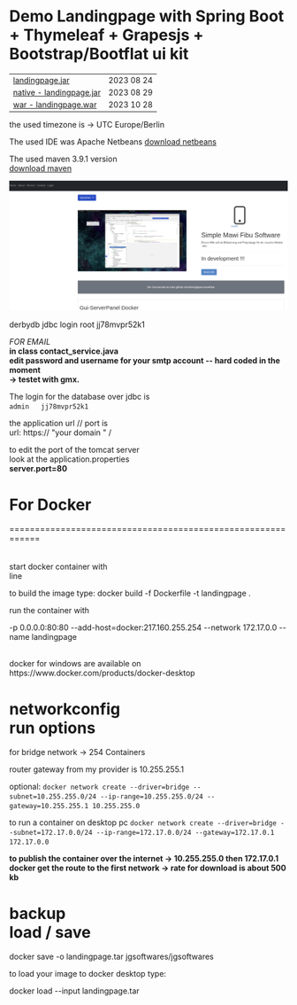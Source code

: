 # Demo Landingpage with Spring Boot + Thymeleaf + Grapesjs + Bootstrap/Bootflat ui kit



|  |  |  
|--|--|  
| [landingpage.jar](http://demogitjava.ddns.net:8000/landingpage.jar) |  2023 08 24|  
 [native - landingpage.jar](http://demogitjava.ddns.net:8000/native-landingpage.jar) |  2023 08 29|  
 [war - landingpage.war](http://demogitjava.ddns.net:8000/native-landingpage.war) |  2023 10 28|  



the used timezone is -> UTC Europe/Berlin

The used IDE was Apache Netbeans 
[download netbeans](https://netbeans.apache.org/download/index.html)

The used maven 3.9.1 version  
[download maven](https://maven.apache.org/download.cgi)

![enter image description here](https://raw.githubusercontent.com/demogitjava/demodatabase/master/landingapge.png)




derbydb 
jdbc login 
root
jj78mvpr52k1



*FOR EMAIL*  
**in class contact_service.java  
edit password and username for your smtp account -- hard coded in the moment  
-> testet with gmx.**



The login for the database over jdbc is  
`admin  
jj78mvpr52k1`

the application url // port is  
url: https:// "your domain " /

to edit the port of the tomcat server  
look at the application.properties  
**server.port=80**



# For Docker
============================================================  
<br/>  
start docker container with   
line   


to build the image type:
docker build -f Dockerfile -t landingpage .

run the container with 

-p 0.0.0.0:80:80 --add-host=docker:217.160.255.254 --network 172.17.0.0 --name landingpage 



<br/>  
docker for windows are available on https://www.docker.com/products/docker-desktop  


networkconfig  
run options  
============================================================

for bridge network -> 254 Containers

router gateway from my provider is 10.255.255.1

optional:
`docker network create --driver=bridge --subnet=10.255.255.0/24 --ip-range=10.255.255.0/24 --gateway=10.255.255.1 10.255.255.0`


to run a container on desktop pc
`docker network create --driver=bridge --subnet=172.17.0.0/24 --ip-range=172.17.0.0/24 --gateway=172.17.0.1 172.17.0.0`

**to publish the container over the internet
-> 10.255.255.0
then 172.17.0.1
docker get the route to the first network -> rate for download is about 500 kb**



backup  
load / save  
============================================================

docker save -o landingpage.tar jgsoftwares/jgsoftwares

to load your image to docker desktop type:


docker load --input landingpage.tar

